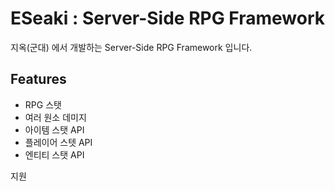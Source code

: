 ESeaki : Server-Side RPG Framework
=============
지옥(군대) 에서 개발하는 Server-Side RPG Framework 입니다.

Features
-------------
 - RPG 스탯
 - 여러 원소 데미지 
 - 아이템 스탯 API
 - 플레이어 스텟 API
 - 엔티티 스탯 API 

지원



